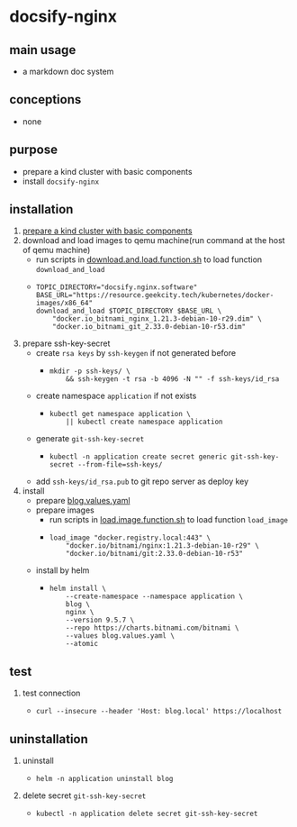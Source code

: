 # docsify-nginx

## main usage

* a markdown doc system

## conceptions

* none

## purpose

* prepare a kind cluster with basic components
* install `docsify-nginx`

## installation

1. [prepare a kind cluster with basic components](../basic/kind.cluster.md)
2. download and load images to qemu machine(run command at the host of qemu machine)
    * run scripts
      in [download.and.load.function.sh](../resources/create.qemu.machine.for.kind/download.and.load.function.sh.md) to
      load function `download_and_load`
    * ```shell
      TOPIC_DIRECTORY="docsify.nginx.software"
      BASE_URL="https://resource.geekcity.tech/kubernetes/docker-images/x86_64"
      download_and_load $TOPIC_DIRECTORY $BASE_URL \
          "docker.io_bitnami_nginx_1.21.3-debian-10-r29.dim" \
          "docker.io_bitnami_git_2.33.0-debian-10-r53.dim"
      ```
3. prepare ssh-key-secret
    * create `rsa keys` by `ssh-keygen` if not generated before
        + ```shell
          mkdir -p ssh-keys/ \
              && ssh-keygen -t rsa -b 4096 -N "" -f ssh-keys/id_rsa
          ```
    * create namespace `application` if not exists
        + ```shell
          kubectl get namespace application \
              || kubectl create namespace application
          ```
    * generate `git-ssh-key-secret`
        + ```shell
          kubectl -n application create secret generic git-ssh-key-secret --from-file=ssh-keys/
          ```
    * add `ssh-keys/id_rsa.pub` to git repo server as deploy key
4. install
    * prepare [blog.values.yaml](resources/docsify.nginx/blog.values.yaml.md)
    * prepare images
        + run scripts in [load.image.function.sh](../resources/load.image.function.sh.md) to load function `load_image`
        + ```shell
          load_image "docker.registry.local:443" \
              "docker.io/bitnami/nginx:1.21.3-debian-10-r29" \
              "docker.io/bitnami/git:2.33.0-debian-10-r53"
          ```
    * install by helm
        * ```shell
          helm install \
              --create-namespace --namespace application \
              blog \
              nginx \
              --version 9.5.7 \
              --repo https://charts.bitnami.com/bitnami \
              --values blog.values.yaml \
              --atomic
          ```

## test

1. test connection
    * ```shell
      curl --insecure --header 'Host: blog.local' https://localhost
      ```

## uninstallation

1. uninstall
    * ```shell
      helm -n application uninstall blog
      ```
2. delete secret `git-ssh-key-secret`
    * ```shell
      kubectl -n application delete secret git-ssh-key-secret
      ```
